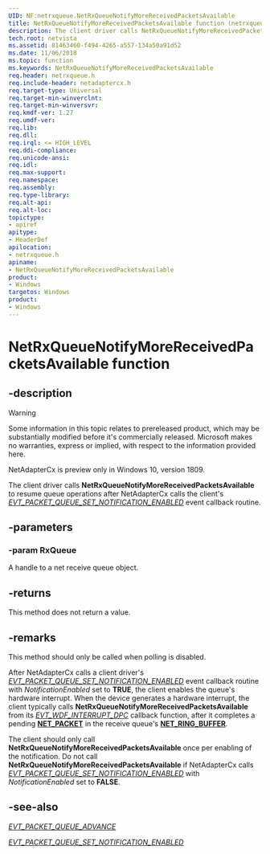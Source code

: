 ```yaml
---
UID: NF:netrxqueue.NetRxQueueNotifyMoreReceivedPacketsAvailable
title: NetRxQueueNotifyMoreReceivedPacketsAvailable function (netrxqueue.h)
description: The client driver calls NetRxQueueNotifyMoreReceivedPacketsAvailable to resume queue operations after NetAdapterCx calls the client's EVT_RXQUEUE_SET_NOTIFICATION_ENABLED event callback routine.
tech.root: netvista
ms.assetid: 81463460-f494-4265-a557-134a50a91d52
ms.date: 11/06/2018
ms.topic: function
ms.keywords: NetRxQueueNotifyMoreReceivedPacketsAvailable
req.header: netrxqueue.h
req.include-header: netadaptercx.h
req.target-type: Universal
req.target-min-winverclnt:
req.target-min-winversvr:
req.kmdf-ver: 1.27
req.umdf-ver:
req.lib:
req.dll:
req.irql: <= HIGH_LEVEL
req.ddi-compliance:
req.unicode-ansi:
req.idl:
req.max-support:
req.namespace:
req.assembly:
req.type-library: 
req.alt-api:
req.alt-loc:
topictype: 
- apiref
apitype: 
- HeaderDef
apilocation: 
- netrxqueue.h
apiname: 
- NetRxQueueNotifyMoreReceivedPacketsAvailable
product:
- Windows
targetos: Windows
product:
- Windows
---
```


# NetRxQueueNotifyMoreReceivedPacketsAvailable function


## -description

> [!WARNING]
> Some information in this topic relates to prereleased product, which may be substantially modified before it's commercially released. Microsoft makes no warranties, express or implied, with respect to the information provided here.
>
> NetAdapterCx is preview only in Windows 10, version 1809.

The client driver calls **NetRxQueueNotifyMoreReceivedPacketsAvailable** to resume queue operations after NetAdapterCx calls the client's [*EVT_PACKET_QUEUE_SET_NOTIFICATION_ENABLED*](../netpacketqueue/nc-netpacketqueue-evt_packet_queue_set_notification_enabled.md) event callback routine.

## -parameters

### -param RxQueue
A handle to a net receive queue object.

## -returns
This method does not return a value.

## -remarks

This method should only be called when polling is disabled.

After NetAdapterCx calls a client driver's [*EVT_PACKET_QUEUE_SET_NOTIFICATION_ENABLED*](../netpacketqueue/nc-netpacketqueue-evt_packet_queue_set_notification_enabled.md) event callback routine with *NotificationEnabled* set to **TRUE**, the client enables the queue's hardware interrupt. When the device generates a hardware interrupt, the client typically calls **NetRxQueueNotifyMoreReceivedPacketsAvailable** from its [*EVT_WDF_INTERRUPT_DPC*](../wdfinterrupt/nc-wdfinterrupt-evt_wdf_interrupt_dpc.md) callback function, after it completes a pending [**NET_PACKET**](../netpacket/ns-netpacket-_net_packet.md) in the receive queue's [**NET_RING_BUFFER**](../netringbuffer/ns-netringbuffer-_net_ring_buffer.md).

The client should only call **NetRxQueueNotifyMoreReceivedPacketsAvailable** once per enabling of the notification. Do not call **NetRxQueueNotifyMoreReceivedPacketsAvailable** if NetAdapterCx calls [*EVT_PACKET_QUEUE_SET_NOTIFICATION_ENABLED*](../netpacketqueue/nc-netpacketqueue-evt_packet_queue_set_notification_enabled.md) with *NotificationEnabled* set to **FALSE**.

## -see-also

[*EVT_PACKET_QUEUE_ADVANCE*](../netpacketqueue/nc-netpacketqueue-evt_packet_queue_advance.md)

[*EVT_PACKET_QUEUE_SET_NOTIFICATION_ENABLED*](../netpacketqueue/nc-netpacketqueue-evt_packet_queue_set_notification_enabled.md)
